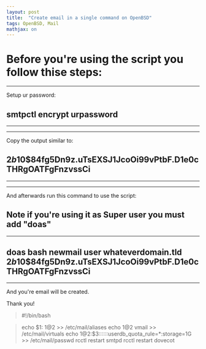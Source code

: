 ```yaml
---
layout: post
title:  "Create email in a single command on OpenBSD"
tags: OpenBSD, Mail
mathjax: on
---
```


# Before you're using the script you follow thise steps:

----------------------------------------------------------------------------------------------------------
Setup ur password:
## smtpctl encrypt urpassword
----------------------------------------------------------------------------------------------------------

----------------------------------------------------------------------------------------------------------
Copy the output similar to:

## $2b$10$84fg5Dn9z.uTsEXSJ1JcoOi99vPtbF.D1e0cTHRgOATFgFnzvssCi
----------------------------------------------------------------------------------------------------------
----------------------------------------------------------------------------------------------------------
And afterwards run this command to use the script:
## Note if you're using it as Super user you must add "doas"
----------------------------------------------------------------------------------------------------------
## doas bash newmail user whateverdomain.tld $2b$10$84fg5Dn9z.uTsEXSJ1JcoOi99vPtbF.D1e0cTHRgOATFgFnzvssCi
----------------------------------------------------------------------------------------------------------

And you're email will be created.

Thank you!

> #!/bin/bash

>echo $1: $1@$2 >> /etc/mail/aliases
>echo $1@$2  vmail >> /etc/mail/virtuals
>echo $1@$2:$3::::::userdb_quota_rule=*:storage=1G >> /etc/mail/passwd
>rcctl restart smtpd
>rcctl restart dovecot

